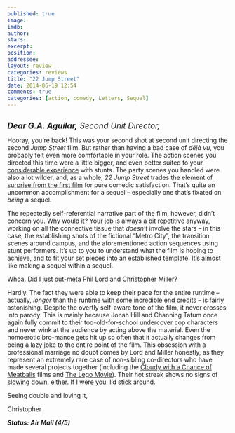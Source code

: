 ```yaml
---
published: true
image: 
imdb: 
author:  
stars: 
excerpt: 
position: 
addressee: 
layout: review
categories: reviews
title: "22 Jump Street"
date: 2014-06-19 12:54
comments: true
categories: [action, comedy, Letters, Sequel]
---
```

<div><p><span class="full-image-block ssNonEditable"><span><a href="/letters/2014/6/19/22-jump-street.html"><img src="http://rollotomasi73.files.wordpress.com/2014/06/2220jump20street.jpg" alt="" /></a></span></span></p>
<p class="Body"><em style="font-size:130%;"><strong>Dear G.A. Aguilar,</strong> Second Unit Director,</em></p>
<p class="Body">Hooray, you&rsquo;re back! This was your second shot at second unit directing the second <em>Jump Street</em> film. But rather than having a bad case of <em>d&eacute;j</em><em>&agrave; vu</em>, you probably felt even more comfortable in your role. The action scenes you directed this time were a little bigger, and even better suited to your <a href="http://www.imdb.com/name/nm1183872/"><span class="Hyperlink0">considerable experience</span></a> with stunts. The party scenes you handled were also a lot wilder, and, as a whole, <em>22 Jump Street </em>trades the element of <a href="/letters/2012/3/15/sxsw-postcard-21-jump-street.html"><span class="Hyperlink0">surprise from the first film</span></a> for pure comedic satisfaction. That&rsquo;s quite an uncommon accomplishment for a sequel &ndash; especially one that&rsquo;s fixated on <em>being</em> a sequel.</p>
<p class="Body">The repeatedly self-referential narrative part of the film, however, didn&rsquo;t concern you. Why would it? Your job is always a bit repetitive anyway, working on all the connective tissue that <em>doesn</em><em>&rsquo;t</em> involve the stars &ndash; in this case, the establishing shots of the fictional &ldquo;Metro City&rdquo;, the transition scenes around campus, and the aforementioned action sequences using stunt performers. It&rsquo;s up to you to understand what the film is hoping to achieve, and to fit your set pieces into an established template. It&rsquo;s almost like making a sequel within a sequel.</p>
<p class="Body">Whoa. Did I just out-meta Phil Lord and Christopher Miller?</p>
<p class="Body">Hardly. The fact they were able to keep their pace for the entire runtime &ndash; actually,<em> longer</em> than the runtime with some incredible end credits &ndash; is fairly astonishing. Despite the overtly self-aware tone of the film, it never crosses into parody. This is mainly because Jonah Hill and Channing Tatum once again fully commit to their too-old-for-school undercover cop characters and never wink at the audience by acting above the material. Even the homoerotic bro-mance gets hit up so often that it actually changes from being a lazy joke to the entire point of the film. This obsession with a professional marriage no doubt comes by Lord and Miller honestly, as they represent an extremely rare case of non-sibling co-directors who have made several projects together (including the <a href="/letters/2013/10/1/cloudy-with-a-chance-of-meatballs-2.html"><span class="Hyperlink1">Cloudy with a Chance of Meatballs</span></a> films and <a href="/letters/2014/2/7/the-lego-movie.html"><span class="Hyperlink1">The Lego Movie</span></a>). Their hot streak shows no signs of slowing down, either. If I were you, I&rsquo;d stick around.</p>
<p class="Body">Seeing double and loving it,</p>
<p class="Body">Christopher</p>
<p class="Body"><strong><em>Status: Air Mail (4/5)</em></strong></p></div>
